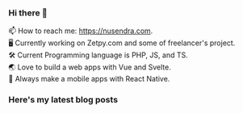 ### Hi there 👋

📫 How to reach me: https://nusendra.com.  
🖥 Currently working on Zetpy.com and some of freelancer's project.  
🛠 Current Programming language is PHP, JS, and TS.  
🌏 Love to build a web apps with Vue and Svelte.  
📱 Always make a mobile apps with React Native.

### Here's my latest blog posts
<!-- BLOG-POST-LIST:START -->
<!-- BLOG-POST-LIST:END -->
